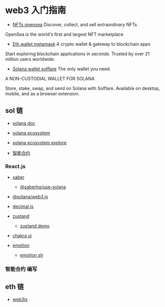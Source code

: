 # web3 入门指南

- [NFTs opensea](https://opensea.io/assets/penguin-art) 
Discover, collect, and sell extraordinary NFTs

OpenSea is the world's first and largest NFT marketplace

- [Eth wallet metamask](https://metamask.io/)
A crypto wallet & gateway to blockchain apps

Start exploring blockchain applications in seconds. Trusted by over 21 million users worldwide.

- [Solana wallet solflare](https://solflare.com/)
The only wallet you need.

A NON-CUSTODIAL WALLET FOR SOLANA

Store, stake, swap, and send on Solana with Solflare. Available on desktop, mobile, and as a browser extension.


## sol 链

- [solana doc](https://docs.solana.com/terminology)
- [solana ecosystem](https://solana.com/ecosystem)
- [solana ecosystem explore](https://solana.com/ecosystem/explore)

- [智能合约](https://solidity-cn.readthedocs.io/zh/develop/introduction-to-smart-contracts.html#simple-smart-contract)



### React.js

- [saber](https://saber.so/)
  - [@saberhq/use-solana]()


- [@solana/web3.js](https://github.com/solana-labs/solana-web3.js)

- [decimal.js]()


- [zustand](https://github.com/pmndrs/zustand)
  - [zustand demo](https://zustand-demo.pmnd.rs/)
- [chakra ui](https://chakra-ui.com/)
- [emotion](https://github.com/emotion-js/emotion)
  - [emotion sh](https://emotion.sh/)

### 智能合约 编写


## eth 链


- [web3js](https://web3js.readthedocs.io/en/v1.3.4/getting-started.html)
